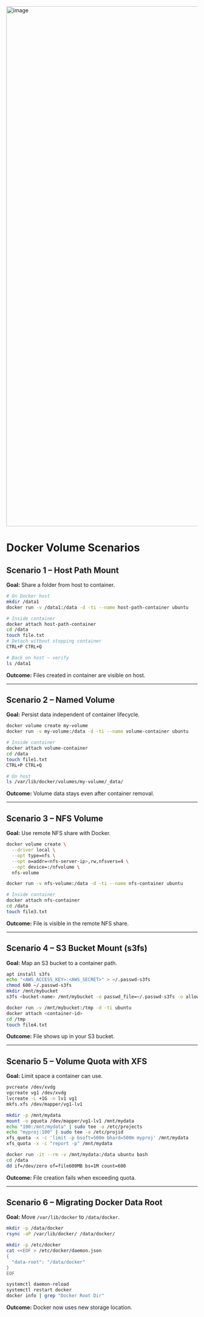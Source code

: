 <img width="2906" height="1364" alt="image" src="https://github.com/user-attachments/assets/eeb476d6-c523-4489-980b-ddd8280c9126" />



# Docker Volume Scenarios

## Scenario 1 – Host Path Mount
**Goal:** Share a folder from host to container.
```bash
# On Docker host
mkdir /data1
docker run -v /data1:/data -d -ti --name host-path-container ubuntu

# Inside container
docker attach host-path-container
cd /data
touch file.txt
# Detach without stopping container
CTRL+P CTRL+Q

# Back on host – verify
ls /data1
```
**Outcome:** Files created in container are visible on host.

---

## Scenario 2 – Named Volume
**Goal:** Persist data independent of container lifecycle.
```bash
docker volume create my-volume
docker run -v my-volume:/data -d -ti --name volume-container ubuntu

# Inside container
docker attach volume-container
cd /data
touch file1.txt
CTRL+P CTRL+Q

# On host
ls /var/lib/docker/volumes/my-volume/_data/
```
**Outcome:** Volume data stays even after container removal.

---

## Scenario 3 – NFS Volume
**Goal:** Use remote NFS share with Docker.
```bash
docker volume create \
  --driver local \
  --opt type=nfs \
  --opt o=addr=<nfs-server-ip>,rw,nfsvers=4 \
  --opt device=:/nfvolume \
  nfs-volume

docker run -v nfs-volume:/data -d -ti --name nfs-container ubuntu

# Inside container
docker attach nfs-container
cd /data
touch file3.txt
```
**Outcome:** File is visible in the remote NFS share.

---

## Scenario 4 – S3 Bucket Mount (s3fs)
**Goal:** Map an S3 bucket to a container path.
```bash
apt install s3fs
echo "<AWS_ACCESS_KEY>:<AWS_SECRET>" > ~/.passwd-s3fs
chmod 600 ~/.passwd-s3fs
mkdir /mnt/mybucket
s3fs <bucket-name> /mnt/mybucket -o passwd_file=~/.passwd-s3fs -o allow_other

docker run -v /mnt/mybucket:/tmp -d -ti ubuntu
docker attach <container-id>
cd /tmp
touch file4.txt
```
**Outcome:** File shows up in your S3 bucket.

---

## Scenario 5 – Volume Quota with XFS
**Goal:** Limit space a container can use.
```bash
pvcreate /dev/xvdg
vgcreate vg1 /dev/xvdg
lvcreate -L +1G -n lv1 vg1
mkfs.xfs /dev/mapper/vg1-lv1

mkdir -p /mnt/mydata
mount -o pquota /dev/mapper/vg1-lv1 /mnt/mydata
echo "100:/mnt/mydata" | sudo tee -a /etc/projects
echo "myproj:100" | sudo tee -a /etc/projid
xfs_quota -x -c 'limit -p bsoft=500m bhard=500m myproj' /mnt/mydata
xfs_quota -x -c "report -p" /mnt/mydata

docker run -it --rm -v /mnt/mydata:/data ubuntu bash
cd /data
dd if=/dev/zero of=file600MB bs=1M count=600
```
**Outcome:** File creation fails when exceeding quota.

---

## Scenario 6 – Migrating Docker Data Root
**Goal:** Move `/var/lib/docker` to `/data/docker`.
```bash
mkdir -p /data/docker
rsync -aP /var/lib/docker/ /data/docker/

mkdir -p /etc/docker
cat <<EOF > /etc/docker/daemon.json
{
  "data-root": "/data/docker"
}
EOF

systemctl daemon-reload
systemctl restart docker
docker info | grep "Docker Root Dir"
```
**Outcome:** Docker now uses new storage location.

